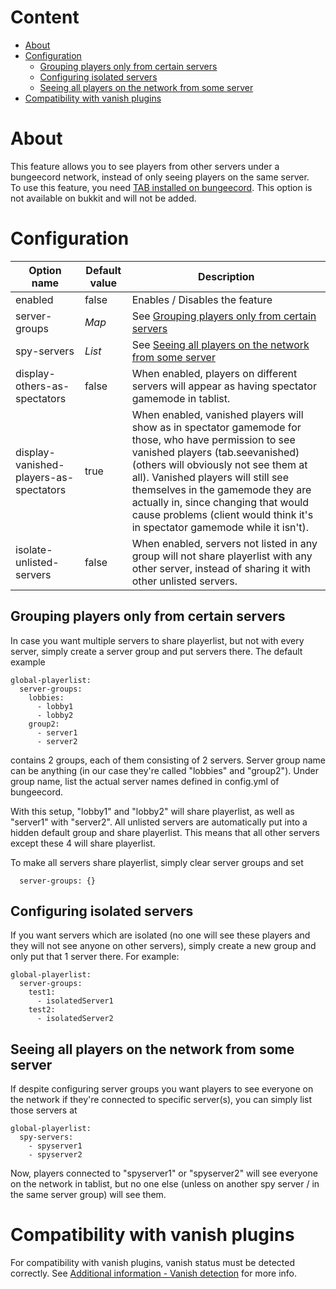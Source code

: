 # Content
* [About](#about)
* [Configuration](#configuration)
  * [Grouping players only from certain servers](#grouping-players-only-from-certain-servers)
  * [Configuring isolated servers](#configuring-isolated-servers)
  * [Seeing all players on the network from some server](#seeing-all-players-on-the-network-from-some-server)
* [Compatibility with vanish plugins](#compatibility-with-vanish-plugins)

# About
This feature allows you to see players from other servers under a bungeecord network, instead of only seeing players on the same server.  
To use this feature, you need [TAB installed on bungeecord](https://github.com/NEZNAMY/TAB/wiki/Installation#bungeecord). This option is not available on bukkit and will not be added.  

# Configuration
| Option name | Default value | Description |
| ------------- | ------------- | ------------- |
| enabled | false | Enables / Disables the feature |
| server-groups | *Map* | See [Grouping players only from certain servers](#grouping-players-only-from-certain-servers) |
| spy-servers | *List* | See [Seeing all players on the network from some server](#seeing-all-players-on-the-network-from-some-server) |
| display-others-as-spectators | false | When enabled, players on different servers will appear as having spectator gamemode in tablist.
| display-vanished-players-as-spectators | true | When enabled, vanished players will show as in spectator gamemode for those, who have permission to see vanished players (tab.seevanished) (others will obviously not see them at all). Vanished players will still see themselves in the gamemode they are actually in, since changing that would cause problems (client would think it's in spectator gamemode while it isn't). |
| isolate-unlisted-servers | false | When enabled, servers not listed in any group will not share playerlist with any other server, instead of sharing it with other unlisted servers. |

## Grouping players only from certain servers
In case you want multiple servers to share playerlist, but not with every server, simply create a server group and put servers there. The default example
```
global-playerlist:
  server-groups:
    lobbies:
      - lobby1
      - lobby2
    group2:
      - server1
      - server2
```
contains 2 groups, each of them consisting of 2 servers. Server group name can be anything (in our case they're called "lobbies" and "group2"). Under group name, list the actual server names defined in config.yml of bungeecord.  

With this setup, "lobby1" and "lobby2" will share playerlist, as well as "server1" with "server2". All unlisted servers are automatically put into a hidden default group and share playerlist. This means that all other servers except these 4 will share playerlist.  

To make all servers share playerlist, simply clear server groups and set  
```
  server-groups: {}
```

## Configuring isolated servers
If you want servers which are isolated (no one will see these players and they will not see anyone on other servers), simply create a new group and only put that 1 server there. For example:  
```
global-playerlist:
  server-groups:
    test1:
      - isolatedServer1
    test2:
      - isolatedServer2
```

## Seeing all players on the network from some server
If despite configuring server groups you want players to see everyone on the network if they're connected to specific server(s), you can simply list those servers at
```
global-playerlist:
  spy-servers:
    - spyserver1
    - spyserver2
```
Now, players connected to "spyserver1" or "spyserver2" will see everyone on the network in tablist, but no one else (unless on another spy server / in the same server group) will see them.  

# Compatibility with vanish plugins
For compatibility with vanish plugins, vanish status must be detected correctly. See [Additional information - Vanish detection](https://github.com/NEZNAMY/TAB/wiki/Additional-information#vanish-detection) for more info.